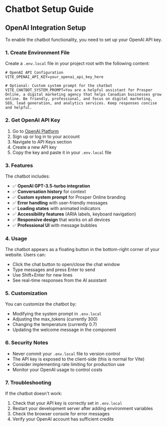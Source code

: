 # Chatbot Setup Guide

## OpenAI Integration Setup

To enable the chatbot functionality, you need to set up your OpenAI API key.

### 1. Create Environment File

Create a `.env.local` file in your project root with the following content:

```env
# OpenAI API Configuration
VITE_OPENAI_API_KEY=your_openai_api_key_here

# Optional: Custom system prompt for the chatbot
VITE_CHATBOT_SYSTEM_PROMPT=You are a helpful assistant for Prosper Online, a digital marketing agency that helps Canadian businesses grow online. Be friendly, professional, and focus on digital marketing, SEO, lead generation, and analytics services. Keep responses concise and helpful.
```

### 2. Get OpenAI API Key

1. Go to [OpenAI Platform](https://platform.openai.com/)
2. Sign up or log in to your account
3. Navigate to API Keys section
4. Create a new API key
5. Copy the key and paste it in your `.env.local` file

### 3. Features

The chatbot includes:
- ✅ **OpenAI GPT-3.5-turbo integration**
- ✅ **Conversation history** for context
- ✅ **Custom system prompt** for Prosper Online branding
- ✅ **Error handling** with user-friendly messages
- ✅ **Loading states** with animated indicators
- ✅ **Accessibility features** (ARIA labels, keyboard navigation)
- ✅ **Responsive design** that works on all devices
- ✅ **Professional UI** with message bubbles

### 4. Usage

The chatbot appears as a floating button in the bottom-right corner of your website. Users can:
- Click the chat button to open/close the chat window
- Type messages and press Enter to send
- Use Shift+Enter for new lines
- See real-time responses from the AI assistant

### 5. Customization

You can customize the chatbot by:
- Modifying the system prompt in `.env.local`
- Adjusting the max_tokens (currently 300)
- Changing the temperature (currently 0.7)
- Updating the welcome message in the component

### 6. Security Notes

- Never commit your `.env.local` file to version control
- The API key is exposed to the client-side (this is normal for Vite)
- Consider implementing rate limiting for production use
- Monitor your OpenAI usage to control costs

### 7. Troubleshooting

If the chatbot doesn't work:
1. Check that your API key is correctly set in `.env.local`
2. Restart your development server after adding environment variables
3. Check the browser console for error messages
4. Verify your OpenAI account has sufficient credits
